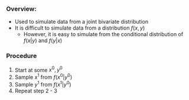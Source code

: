 ### Overview:
- Used to simulate data from a joint bivariate distribution
- It  is difficult to simulate data from a distribution $f(x,y)$
	- However, it is easy to simulate from the conditional distribution of $f(x|y)$ and $f(y|x)$



### Procedure
1. Start at  some $x^0,y^0$
2. Sample $x^1$ from $f(x^0|y^0)$
3. Sample $y^1$ from $f(x^1|y^0)$
4. Repeat step 2 - 3

